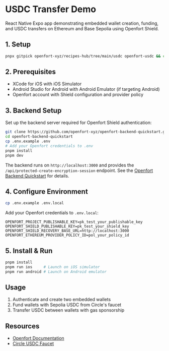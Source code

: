 # USDC Transfer Demo

React Native Expo app demonstrating embedded wallet creation, funding, and USDC transfers on Ethereum and Base Sepolia using Openfort Shield.

## 1. Setup

```sh
pnpx gitpick openfort-xyz/recipes-hub/tree/main/usdc openfort-usdc && cd openfort-usdc
```

## 2. Prerequisites

- XCode for iOS with iOS Simulator
- Android Studio for Android with Android Emulator (if targeting Android)
- Openfort account with Shield configuration and provider policy

## 3. Backend Setup

Set up the backend server required for Openfort Shield authentication:

```sh
git clone https://github.com/openfort-xyz/openfort-backend-quickstart.git
cd openfort-backend-quickstart
cp .env.example .env
# Add your Openfort credentials to .env
pnpm install
pnpm dev
```

The backend runs on `http://localhost:3000` and provides the `/api/protected-create-encryption-session` endpoint. See the [Openfort Backend Quickstart](https://github.com/openfort-xyz/openfort-backend-quickstart) for details.

## 4. Configure Environment

```sh
cp .env.example .env.local
```

Add your Openfort credentials to `.env.local`:

```env
OPENFORT_PROJECT_PUBLISHABLE_KEY=pk_test_your_publishable_key
OPENFORT_SHIELD_PUBLISHABLE_KEY=pk_test_your_shield_key
OPENFORT_SHIELD_RECOVERY_BASE_URL=http://localhost:3000
OPENFORT_ETHEREUM_PROVIDER_POLICY_ID=pol_your_policy_id
```

## 5. Install & Run

```sh
pnpm install
pnpm run ios     # Launch on iOS simulator
pnpm run android # Launch on Android emulator
```

## Usage

1. Authenticate and create two embedded wallets
2. Fund wallets with Sepolia USDC from Circle's faucet
3. Transfer USDC between wallets with gas sponsorship

## Resources

- [Openfort Documentation](https://openfort.io/docs)
- [Circle USDC Faucet](https://faucet.circle.com/)
